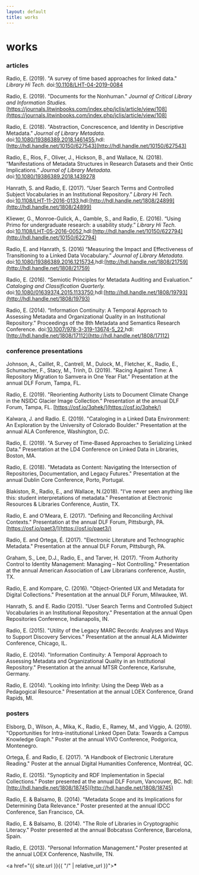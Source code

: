 ```yaml
---
layout: default
title: works
---
```


# works

### articles

Radio, E. (2019). "A survey of time based approaches for linked data." _Library Hi Tech._ doi:[10.1108/LHT-04-2019-0084](https://doi.org/10.1108/LHT-04-2019-0084)

Radio, E. (2019). "Documents for the Nonhuman." _Journal of Critical Library and Information Studies._ [https://journals.litwinbooks.com/index.php/jclis/article/view/108](https://journals.litwinbooks.com/index.php/jclis/article/view/108)

Radio, E. (2018). "Abstraction, Concrescence, and Identity in Descriptive Metadata." _Journal of Library Metadata._ doi:[10.1080/19386389.2018.1461455](https://doi.org/10.1080/19386389.2018.1461455),hdl:[http://hdl.handle.net/10150/627543](http://hdl.handle.net/10150/627543)

Radio, E., Rios, F., Oliver, J., Hickson, B., and Wallace, N. (2018).  “Manifestations of Metadata Structures in Research Datasets and their Ontic Implications.” _Journal of Library Metadata._ doi:[10.1080/19386389.2018.1439278](https://doi.org/10.1080/19386389.2018.1439278)

Hanrath, S. and Radio, E. (2017). “User Search Terms and Controlled Subject Vocabularies in an Institutional Repository.” _Library Hi Tech._ doi:[10.1108/LHT-11-2016-0133](https://doi.org/10.1108/LHT-11-2016-0133),hdl:[http://hdl.handle.net/1808/24899](http://hdl.handle.net/1808/24899)

Kliewer, G., Monroe-Gulick, A., Gamble, S., and Radio, E. (2016). “Using Primo for undergraduate research: a usability study.” _Library Hi Tech._ doi:[10.1108/LHT-05-2016-0052](https://doi.org/10.1108/LHT-05-2016-0052),hdl:[http://hdl.handle.net/10150/622794](http://hdl.handle.net/10150/622794)

Radio, E. and Hanrath, S. (2016) “Measuring the Impact and Effectiveness of Transitioning to a Linked Data Vocabulary.” _Journal of Library Metadata._ doi:[10.1080/19386389.2016.1215734](whttps://doi.org/10.1080/19386389.2016.1215734),hdl:[http://hdl.handle.net/1808/21759](http://hdl.handle.net/1808/21759)

Radio, E. (2016). “Semiotic Principles for Metadata Auditing and Evaluation.” _Cataloging and Classification Quarterly._ doi:[10.1080/01639374.2015.1133750](https://doi.org/10.1080/01639374.2015.1133750),hdl:[http://hdl.handle.net/1808/19793](http://hdl.handle.net/1808/19793)

Radio, E. (2014). “Information Continuity: A Temporal Approach to Assessing Metadata and Organizational Quality in an Institutional Repository.” Proceedings of the 8th Metadata and Semantics Research Conference. doi:[10.1007/978-3-319-13674-5_22](https://doi.org/10.1007/978-3-319-13674-5_22),hdl:[http://hdl.handle.net/1808/17112](http://hdl.handle.net/1808/17112)


### conference presentations

Johnson, A., Caillet, R., Cantrell, M., Dulock, M., Fletcher, K., Radio, E., Schumacher, F., Stacy, M., Trinh, D. (2019). "Racing Against Time: A Repository Migration to Samvera in One Year Flat." Presentation at the annual DLF Forum, Tampa, FL.

Radio, E. (2019). "Reorienting Authority Lists to Document Climate Change in the NSIDC Glacier Image Collection." Presentation at the annual DLF Forum, Tampa, FL. [https://osf.io/3qhek/](https://osf.io/3qhek/)

Kalwara, J. and Radio. E. (2019). "Cataloging in a Linked Data Environment: An Exploration by the University of Colorado Boulder." Presentation at the annual ALA Conference, Washington, D.C.

Radio, E. (2019). "A Survey of Time-Based Approaches to Serializing Linked Data." Presentation at the LD4 Conference on Linked Data in Libraries, Boston, MA.

Radio, E. (2018). "Metadata as Content: Navigating the Intersection of Repositories, Documentation, and Legacy Futures." Presentation at the annual Dublin Core Conference, Porto, Portugal.

Blakiston, R.,  Radio, E., and Wallace, N.(2018). "I’ve never seen anything like this: student interpretations of metadata." Presentation at Electronic Resources & Libraries Conference, Austin, TX.

Radio, E. and O’Meara, E. (2017). "Defining and Reconciling Archival Contexts." Presentation at the annual DLF Forum, Pittsburgh, PA. [https://osf.io/paet3/](https://osf.io/paet3/)

Radio, E. and Ortega, É. (2017). "Electronic Literature and Technographic Metadata." Presentation at the annual DLF Forum, Pittsburgh, PA.

Graham, S., Lee, D.J., Radio, E., and Tarver, H. (2017). "From Authority Control to Identity Management: Managing – Not Controlling." Presentation at the annual American Association of Law Librarians conference, Austin, TX.

Radio, E. and Kompare, C. (2016). "Object-Oriented UX and Metadata for Digital Collections." Presentation at the annual DLF Forum, Milwaukee, WI.

Hanrath, S. and E. Radio (2015). "User Search Terms and Controlled Subject Vocabularies in an Institutional Repository." Presentation at the annual Open Repositories Conference, Indianapolis, IN.

Radio, E. (2015). "Utility of the Legacy MARC Records: Analyses and Ways to Support Discovery Services." Presentation at the annual ALA Midwinter Conference, Chicago, IL.

Radio, E. (2014). "Information Continuity: A Temporal Approach to Assessing Metadata and Organizational Quality in an Institutional Repository." Presentation at the annual MTSR Conference, Karlsruhe, Germany.

Radio, E. (2014). "Looking into Infinity: Using the Deep Web as a Pedagogical Resource." Presentation at the annual LOEX Conference, Grand Rapids, MI.



### posters

Elsborg, D., Wilson, A., Mika, K., Radio, E., Ramey, M., and Viggio, A. (2019). "Opportunities for Intra-institutional Linked Open Data: Towards a Campus Knowledge Graph." Poster at the annual VIVO Conference, Podgorica, Montenegro.

Ortega, É. and Radio, E. (2017). "A Handbook of Electronic Literature Reading." Poster at the annual Digital Humanities Conference, Montréal, QC.

Radio, E. (2015). "Synopticity and RDF Implementation in Special Collections." Poster presented at the annual DLF Forum, Vancouver, BC. hdl:[http://hdl.handle.net/1808/18745](http://hdl.handle.net/1808/18745)

Radio, E. & Balsamo, B. (2014). "Metadata Scope and its Implications for Determining Data Relevance." Poster presented at the annual IDCC Conference, San Francisco, CA.

Radio, E. & Balsamo, B. (2014). "The Role of Libraries in Cryptographic Literacy." Poster presented at the annual Bobcatsss Conference, Barcelona, Spain.

Radio, E. (2013). "Personal Information Management." Poster presented at the annual LOEX Conference, Nashville, TN.

<a href="{{ site.url }}{{ "/" | relative_url }}"><b>*</b></a>
